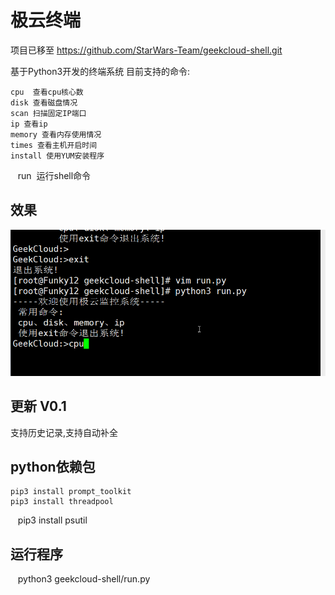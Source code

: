 # 极云终端 

项目已移至  https://github.com/StarWars-Team/geekcloud-shell.git

基于Python3开发的终端系统
目前支持的命令:

    cpu  查看cpu核心数
    disk 查看磁盘情况
    scan 扫描固定IP端口
    ip 查看ip
    memory 查看内存使用情况
    times 查看主机开启时间
    install 使用YUM安装程序
    run  运行shell命令

## 效果
![alt](https://github.com/Mr-Linus/geekcloud-shell/blob/master/screen.gif)
## 更新 V0.1
支持历史记录,支持自动补全
## python依赖包
    pip3 install prompt_toolkit
    pip3 install threadpool 
    pip3 install psutil 
## 运行程序
    python3 geekcloud-shell/run.py
